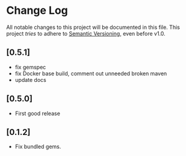 # Change Log

All notable changes to this project will be documented in this file.
This project *tries* to adhere to [Semantic Versioning](http://semver.org/), even before v1.0.

## [0.5.1]
- fix gemspec
- fix Docker base build, comment out unneeded broken maven
- update docs

## [0.5.0]
- First good release

## [0.1.2]
- Fix bundled gems.
